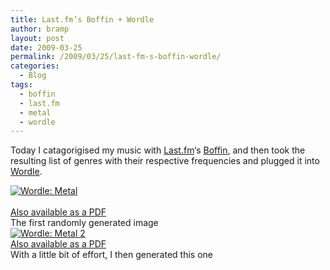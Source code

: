 ```yaml
---
title: Last.fm’s Boffin + Wordle
author: bramp
layout: post
date: 2009-03-25
permalink: /2009/03/25/last-fm-s-boffin-wordle/
categories:
  - Blog
tags:
  - boffin
  - last.fm
  - metal
  - wordle
---
```

Today I catagorigised my music with [Last.fm][1]&#8216;s [Boffin][2], and then took the resulting list of genres with their respective frequencies and plugged it into [Wordle][3].

<div class="figure">
  <a href="http://www.wordle.net/gallery/wrdl/687741/Metal" title="Wordle: Metal"><img src="/images/metal.pdf.png" alt="Wordle: Metal" /></a><br /> <br /> <a href="/images/metal.pdf">Also available as a PDF</a><br /> The first randomly generated image
</div>

<div class="figure">
  <a href="http://www.wordle.net/gallery/wrdl/687752/Metal_2" title="Wordle: Metal 2"><img src="/images/metal%202.pdf.png" alt="Wordle: Metal 2" /></a><br /> <a href="/images/metal%202.pdf">Also available as a PDF</a><br /> With a little bit of effort, I then generated this one
</div>

 [1]: http://last.fm/
 [2]: http://blog.last.fm/2009/03/11/introducing-boffin-lastfms-music-knowledge-meets-your-mp3-collection
 [3]: http://www.wordle.net/
 